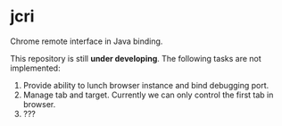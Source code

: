 # jcri
Chrome remote interface in Java binding.

This repository is still **under developing**. The following tasks are not implemented:
 1. Provide ability to lunch browser instance and bind debugging port.
 1. Manage tab and target. Currently we can only control the first tab in browser.
 1. ???
